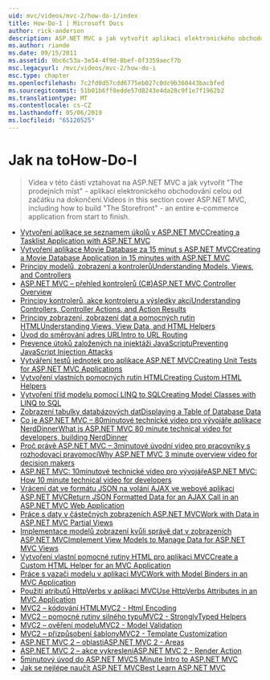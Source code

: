 ```yaml
---
uid: mvc/videos/mvc-2/how-do-i/index
title: How-Do-I | Microsoft Docs
author: rick-anderson
description: ASP.NET MVC a jak vytvořit aplikaci elektronického obchodování celou od začátku na dokončení The Storefront - vztahovat na videa v této části.
ms.author: riande
ms.date: 09/15/2011
ms.assetid: 9bc6c53a-3e54-4f9d-8bef-0f3359aecf7b
msc.legacyurl: /mvc/videos/mvc-2/how-do-i
msc.type: chapter
ms.openlocfilehash: 7c2fd0d57cdd6775eb027c0dc9b360443bacbfed
ms.sourcegitcommit: 51b01b6ff8edde57d8243e4da28c9f1e7f1962b2
ms.translationtype: MT
ms.contentlocale: cs-CZ
ms.lasthandoff: 05/06/2019
ms.locfileid: "65120525"
---
```

# <a name="how-do-i"></a><span data-ttu-id="0985a-103">Jak na to</span><span class="sxs-lookup"><span data-stu-id="0985a-103">How-Do-I</span></span>

> <span data-ttu-id="0985a-104">Videa v této části vztahovat na ASP.NET MVC a jak vytvořit "The prodejních míst" - aplikaci elektronického obchodování celou od začátku na dokončení.</span><span class="sxs-lookup"><span data-stu-id="0985a-104">Videos in this section cover ASP.NET MVC, including how to build "The Storefront" - an entire e-commerce application from start to finish.</span></span>

- [<span data-ttu-id="0985a-105">Vytvoření aplikace se seznamem úkolů v ASP.NET MVC</span><span class="sxs-lookup"><span data-stu-id="0985a-105">Creating a Tasklist Application with ASP.NET MVC</span></span>](creating-a-tasklist-application-with-aspnet-mvc.md)
- [<span data-ttu-id="0985a-106">Vytvoření aplikace Movie Database za 15 minut s ASP.NET MVC</span><span class="sxs-lookup"><span data-stu-id="0985a-106">Creating a Movie Database Application in 15 minutes with ASP.NET MVC</span></span>](creating-a-movie-database-application-in-15-minutes-with-aspnet-mvc.md)
- [<span data-ttu-id="0985a-107">Principy modelů, zobrazení a kontrolerů</span><span class="sxs-lookup"><span data-stu-id="0985a-107">Understanding Models, Views, and Controllers</span></span>](understanding-models-views-and-controllers.md)
- [<span data-ttu-id="0985a-108">ASP.NET MVC – přehled kontrolerů (C#)</span><span class="sxs-lookup"><span data-stu-id="0985a-108">ASP.NET MVC Controller Overview</span></span>](aspnet-mvc-controller-overview.md)
- [<span data-ttu-id="0985a-109">Principy kontrolerů, akce kontroleru a výsledky akcí</span><span class="sxs-lookup"><span data-stu-id="0985a-109">Understanding Controllers, Controller Actions, and Action Results</span></span>](understanding-controllers-controller-actions-and-action-results.md)
- [<span data-ttu-id="0985a-110">Principy zobrazení, zobrazení dat a pomocných rutin HTML</span><span class="sxs-lookup"><span data-stu-id="0985a-110">Understanding Views, View Data, and HTML Helpers</span></span>](understanding-views-view-data-and-html-helpers.md)
- [<span data-ttu-id="0985a-111">Úvod do směrování adres URL</span><span class="sxs-lookup"><span data-stu-id="0985a-111">Intro to URL Routing</span></span>](an-introduction-to-url-routing.md)
- [<span data-ttu-id="0985a-112">Prevence útoků založených na injektáži JavaScriptu</span><span class="sxs-lookup"><span data-stu-id="0985a-112">Preventing JavaScript Injection Attacks</span></span>](preventing-javascript-injection-attacks.md)
- [<span data-ttu-id="0985a-113">Vytváření testů jednotek pro aplikace ASP.NET MVC</span><span class="sxs-lookup"><span data-stu-id="0985a-113">Creating Unit Tests for ASP.NET MVC Applications</span></span>](creating-unit-tests-for-aspnet-mvc-applications.md)
- [<span data-ttu-id="0985a-114">Vytvoření vlastních pomocných rutin HTML</span><span class="sxs-lookup"><span data-stu-id="0985a-114">Creating Custom HTML Helpers</span></span>](creating-custom-html-helpers.md)
- [<span data-ttu-id="0985a-115">Vytvoření tříd modelu pomocí LINQ to SQL</span><span class="sxs-lookup"><span data-stu-id="0985a-115">Creating Model Classes with LINQ to SQL</span></span>](creating-model-classes-with-linq-to-sql.md)
- [<span data-ttu-id="0985a-116">Zobrazení tabulky databázových dat</span><span class="sxs-lookup"><span data-stu-id="0985a-116">Displaying a Table of Database Data</span></span>](displaying-a-table-of-database-data.md)
- [<span data-ttu-id="0985a-117">Co je ASP.NET MVC – 80minutové technické video pro vývojáře aplikace NerdDinner</span><span class="sxs-lookup"><span data-stu-id="0985a-117">What is ASP.NET MVC 80 minute technical video for developers, building NerdDinner</span></span>](what-is-aspnet-mvc-80-minute-technical-video-for-developers-building-nerddinner.md)
- [<span data-ttu-id="0985a-118">Proč právě ASP.NET MVC – 3minutové úvodní video pro pracovníky s rozhodovací pravomocí</span><span class="sxs-lookup"><span data-stu-id="0985a-118">Why ASP.NET MVC 3 minute overview video for decision makers</span></span>](why-aspnet-mvc-3-minute-overview-video-for-decision-makers.md)
- [<span data-ttu-id="0985a-119">ASP.NET MVC: 10minutové technické video pro vývojáře</span><span class="sxs-lookup"><span data-stu-id="0985a-119">ASP.NET MVC: How 10 minute technical video for developers</span></span>](aspnet-mvc-how-10-minute-technical-video-for-developers.md)
- [<span data-ttu-id="0985a-120">Vrácení dat ve formátu JSON na volání AJAX ve webové aplikaci ASP.NET MVC</span><span class="sxs-lookup"><span data-stu-id="0985a-120">Return JSON Formatted Data for an AJAX Call in an ASP.NET MVC Web Application</span></span>](how-do-i-return-json-formatted-data-for-an-ajax-call-in-an-aspnet-mvc-web-application.md)
- [<span data-ttu-id="0985a-121">Práce s daty v částečných zobrazeních ASP.NET MVC</span><span class="sxs-lookup"><span data-stu-id="0985a-121">Work with Data in ASP.NET MVC Partial Views</span></span>](how-do-i-work-with-data-in-aspnet-mvc-partial-views.md)
- [<span data-ttu-id="0985a-122">Implementace modelů zobrazení kvůli správě dat v zobrazeních ASP.NET MVC</span><span class="sxs-lookup"><span data-stu-id="0985a-122">Implement View Models to Manage Data for ASP.NET MVC Views</span></span>](how-do-i-implement-view-models-to-manage-data-for-aspnet-mvc-views.md)
- [<span data-ttu-id="0985a-123">Vytvoření vlastní pomocné rutiny HTML pro aplikaci MVC</span><span class="sxs-lookup"><span data-stu-id="0985a-123">Create a Custom HTML Helper for an MVC Application</span></span>](how-do-i-create-a-custom-html-helper-for-an-mvc-application.md)
- [<span data-ttu-id="0985a-124">Práce s vazači modelu v aplikaci MVC</span><span class="sxs-lookup"><span data-stu-id="0985a-124">Work with Model Binders in an MVC Application</span></span>](how-do-i-work-with-model-binders-in-an-mvc-application.md)
- [<span data-ttu-id="0985a-125">Použití atributů HttpVerbs v aplikaci MVC</span><span class="sxs-lookup"><span data-stu-id="0985a-125">Use HttpVerbs Attributes in an MVC Application</span></span>](how-do-i-use-httpverbs-attributes-in-an-mvc-application.md)
- [<span data-ttu-id="0985a-126">MVC2 – kódování HTML</span><span class="sxs-lookup"><span data-stu-id="0985a-126">MVC2 - Html Encoding</span></span>](mvc2-html-encoding.md)
- [<span data-ttu-id="0985a-127">MVC2 – pomocné rutiny silného typu</span><span class="sxs-lookup"><span data-stu-id="0985a-127">MVC2 - StronglyTyped Helpers</span></span>](mvc2-stronglytyped-helpers.md)
- [<span data-ttu-id="0985a-128">MVC2 – ověření modelu</span><span class="sxs-lookup"><span data-stu-id="0985a-128">MVC2 - Model Validation</span></span>](mvc2-model-validation.md)
- [<span data-ttu-id="0985a-129">MVC2 – přizpůsobení šablony</span><span class="sxs-lookup"><span data-stu-id="0985a-129">MVC2 - Template Customization</span></span>](mvc2-template-customization.md)
- [<span data-ttu-id="0985a-130">ASP.NET MVC 2 – oblasti</span><span class="sxs-lookup"><span data-stu-id="0985a-130">ASP.NET MVC 2 - Areas</span></span>](aspnet-mvc-2-areas.md)
- [<span data-ttu-id="0985a-131">ASP.NET MVC 2 – akce vykreslení</span><span class="sxs-lookup"><span data-stu-id="0985a-131">ASP.NET MVC 2 - Render Action</span></span>](aspnet-mvc-2-render-action.md)
- [<span data-ttu-id="0985a-132">5minutový úvod do ASP.NET MVC</span><span class="sxs-lookup"><span data-stu-id="0985a-132">5 Minute Intro to ASP.NET MVC</span></span>](5-minute-introduction-to-aspnet-mvc.md)
- [<span data-ttu-id="0985a-133">Jak se nejlépe naučit ASP.NET MVC</span><span class="sxs-lookup"><span data-stu-id="0985a-133">Best Learn ASP.NET MVC</span></span>](how-to-best-learn-asp-net-mvc.md)

